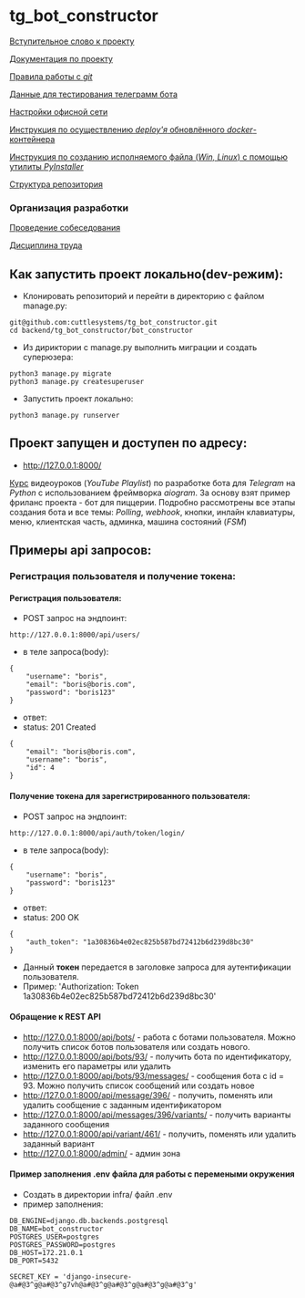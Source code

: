 # tg_bot_constructor

[Вступительное слово к проекту](./docs/draft_introductory_remarks_to_the_StartUp.md)

[Документация по проекту](./docs/Index.md)

[Правила работы с *git*](./docs/git_description.md)

[Данные для тестирования телеграмм бота](./docs/telegabot_info.md)

[Настройки офисной сети](./docs/net_settings.md)

[Инструкция по осуществлению *deploy'я* обновлённого *docker*-контейнера](./docs/deploy_from_ubuntu.md)

[Инструкция по созданию исполняемого файла (*Win, Linux*) с помощью утилиты *PyInstaller*](./docs/create_executable_file.md)

[Структура репозитория](./docs/repo_struct.md)

### Организация разработки

[Проведение собеседования](./docs/interview.md)

[Дисциплина труда](./docs/working_time.md)

## Как запустить проект локально(dev-режим):

- Клонировать репозиторий и перейти в директорию с файлом manage.py:

```
git@github.com:cuttlesystems/tg_bot_constructor.git
cd backend/tg_bot_constructor/bot_constructor
```

- Из дириктории с manage.py выполнить миграции и создать суперюзера:

```
python3 manage.py migrate
python3 manage.py createsuperuser
```

- Запустить проект локально:

```
python3 manage.py runserver
```
## Проект запущен и доступен по адресу:
- http://127.0.0.1:8000/

[Курс](https://www.youtube.com/playlist?list=PLNi5HdK6QEmX1OpHj0wvf8Z28NYoV5sBJ) видеоуроков (*YouTube Playlist*) по разработке бота для *Telegram* на *Python*  с использованием фреймворка *aiogram*. За основу взят пример фриланс проекта - бот для пиццерии. Подробно рассмотрены все этапы создания бота и все темы: *Polling*, *webhook*, кнопки, инлайн клавиатуры, меню, клиентская часть, админка, машина состояний (*FSM*)
## Примеры api запросов:

### Регистрация пользователя и получение токена:

#### Регистрация пользователя:

- POST запрос на эндпоинт:
```
http://127.0.0.1:8000/api/users/
```
- в теле запроса(body):
```
{
    "username": "boris",
    "email": "boris@boris.com",
    "password": "boris123"
}
```
- ответ:
- status: 201 Created
```
{
    "email": "boris@boris.com",
    "username": "boris",
    "id": 4
}
```
#### Получение токена для зарегистрированного пользователя:

- POST запрос на эндпоинт:
```
http://127.0.0.1:8000/api/auth/token/login/
```
- в теле запроса(body):
```
{
    "username": "boris",
    "password": "boris123"
}
```
- ответ:
- status: 200 OK
```
{
    "auth_token": "1a30836b4e02ec825b587bd72412b6d239d8bc30"
}
```
- Данный **токен** передается в заголовке запроса для аутентификации пользователя.
- Пример: 'Authorization: Token 1a30836b4e02ec825b587bd72412b6d239d8bc30'

#### Обращение к REST API
- http://127.0.0.1:8000/api/bots/ - работа с ботами пользователя. Можно получить список ботов 
пользователя или создать нового.
- http://127.0.0.1:8000/api/bots/93/ - получить бота по идентификатору, изменить его параметры или удалить
- http://127.0.0.1:8000/api/bots/93/messages/ - сообщения бота с id = 93. 
Можно получить список сообщений или создать новое
- http://127.0.0.1:8000/api/message/396/ - получить, поменять или удалить сообщение 
с заданным идентификатором
- http://127.0.0.1:8000/api/messages/396/variants/ - получить варианты заданного сообщения
- http://127.0.0.1:8000/api/variant/461/ - получить, поменять или удалить заданный вариант
- http://127.0.0.1:8000/admin/ - админ зона


#### Пример заполнения .env файла для работы с перемеными окружения
- Создать в директории infra/ файл .env
- пример заполнения:
```
DB_ENGINE=django.db.backends.postgresql
DB_NAME=bot_constructor
POSTGRES_USER=postgres
POSTGRES_PASSWORD=postgres
DB_HOST=172.21.0.1
DB_PORT=5432

SECRET_KEY = 'django-insecure-@a#@3^g@a#@3^g7vh@a#@3^g@a#@3^g@a#@3^g@a#@3^g'
```